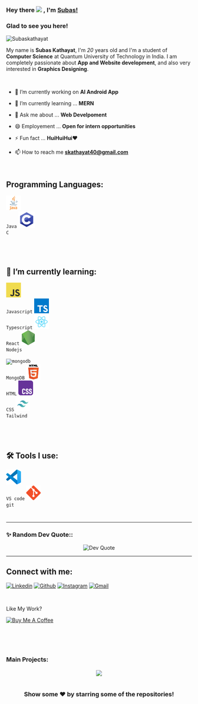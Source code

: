### Hey there <img src="https://raw.githubusercontent.com/iampavangandhi/iampavangandhi/master/gifs/Hi.gif" width="30px"> , I'm [Subas!](https://github.com/Subaskathayat/)


### Glad to see you here! 
<p align="left"> <img src="https://komarev.com/ghpvc/?username=Subaskathayat&label=Profile%20views&color=0e75b6&style=flat" alt="Subaskathayat" /> </p>

My name is **Subas Kathayat**, I'm *20* years old and I'm a student of **Computer Science** at Quantum University of Technology in India. I am completely passionate about **App and Website development**, and also very interested in **Graphics Designing**.

<br/>

- 🔭 I’m currently working on **AI Android App**
- 🌱 I’m currently learning ... **MERN**
- 💬 Ask me about ... **Web Develpoment**
- 😄 Employement ... **Open for intern opportunities**
- ⚡ Fun fact ... **HuiHuiHui**❤
- 📫 How to reach me **skathayat40@gmail.com**

  </br>

## Programming Languages:
<code><img height="40" src="https://raw.githubusercontent.com/github/explore/80688e429a7d4ef2fca1e82350fe8e3517d3494d/topics/java/java.png"> Java</code>
<code><img height="45" src="https://raw.githubusercontent.com/sachinverma53121/sachinverma53121/master/icons/c.png"> C</code>
#
<br/>

## 🌱 I’m currently learning:  
<code><img height="40" src="https://raw.githubusercontent.com/github/explore/80688e429a7d4ef2fca1e82350fe8e3517d3494d/topics/javascript/javascript.png"> Javascript</code>
<code><img height="40" src="https://raw.githubusercontent.com/github/explore/80688e429a7d4ef2fca1e82350fe8e3517d3494d/topics/typescript/typescript.png" alt="typescript"> Typescript</code>
<code><img height="40" src="https://raw.githubusercontent.com/github/explore/80688e429a7d4ef2fca1e82350fe8e3517d3494d/topics/react/react.png"> React</code>
<code><img height="40" src="https://raw.githubusercontent.com/github/explore/80688e429a7d4ef2fca1e82350fe8e3517d3494d/topics/nodejs/nodejs.png" alt="nodejs"> Nodejs</code> <br/>

<code><img height="40" src="https://encrypted-tbn0.gstatic.com/images?q=tbn%3AANd9GcSTTzPAw-55ssm1Im594xYZ9eRQu2JylrkYLg&usqp=CAU" alt="mongodb"> MongoDB</code>
<code><img height="40" src="https://raw.githubusercontent.com/github/explore/80688e429a7d4ef2fca1e82350fe8e3517d3494d/topics/html/html.png"> HTML</code>
<code><img height="40" src="https://raw.githubusercontent.com//github/explore/80688e429a7d4ef2fca1e82350fe8e3517d3494d/topics/css/css.png"> CSS</code>
<code><img height="40" src="https://raw.githubusercontent.com//github/explore/80688e429a7d4ef2fca1e82350fe8e3517d3494d/topics/tailwind/tailwind.png"> Tailwind</code>
#
<br />




## 🛠️ Tools I use: 
<code><img height="40" src="https://raw.githubusercontent.com/github/explore/80688e429a7d4ef2fca1e82350fe8e3517d3494d/topics/visual-studio-code/visual-studio-code.png"> VS code</code>
<code><img height="40" src="https://raw.githubusercontent.com/devicons/devicon/master/icons/git/git-original.svg" alt="git"> git</code>



# 
<hr>
<h3 align="left">✨ Random Dev Quote::</h3>
<p align="center">
  <img src="https://quotes-github-readme.vercel.app/api?type=horizontal&theme=dark" alt="Dev Quote" />
</p>
<hr>

## Connect with me: 

[![Linkedin](https://img.shields.io/badge/-LinkedIn-blue?style=flat&logo=Linkedin&logoColor=white)](https://www.linkedin.com/in/subaskathayat/)
[![Github](https://img.shields.io/badge/-Github-000?style=flat&logo=Github&logoColor=white)](https://github.com/Subaskathayat) 
[![Instagram](https://img.shields.io/badge/-Instagram-c13584?style=flat&labelColor=c13584&logo=instagram&logoColor=white)](https://www.instagram.com/subas.888)
[![Gmail](https://img.shields.io/badge/-Gmail-c14438?style=flat&logo=Gmail&logoColor=white)](mailto:skathayat40@gmail.com)

<br/>

Like My Work?

<a href="https://www.buymeacoffee.com/subaskathayat" target="_blank"><img src="https://cdn.buymeacoffee.com/buttons/v2/default-yellow.png" alt="Buy Me A Coffee" height="60px" width="217px" ></a>

<!-- <img align="right" height="250" width="375" alt="" src="https://raw.githubusercontent.com/iampavangandhi/iampavangandhi/master/gifs/coder.gif" /> -->

<br /><br/><br />
<!-- Its main projects -->
### Main Projects:

<p align="center">
  <a href="https://github.com/onimur/handle-path-oz">
    <img align="center" src="https://github-readme-stats.vercel.app/api/pin/?username=onimur&repo=handle-path-oz" />
  </a>
</p>

#

<div align="center">

### Show some ❤️ by starring some of the repositories!

</div>
